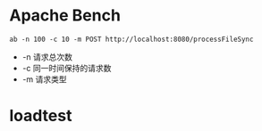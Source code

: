 # Apache Bench

```
ab -n 100 -c 10 -m POST http://localhost:8080/processFileSync
```
- -n 请求总次数
- -c 同一时间保持的请求数
- -m 请求类型
# loadtest

